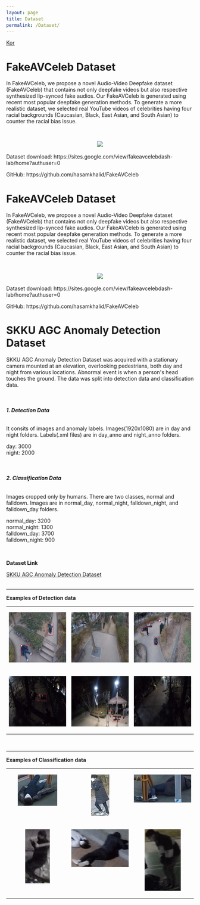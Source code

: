 ```yaml
---
layout: page
title: Dataset
permalink: /Dataset/
---
```


<!--<p><a href="https://dash-lab.github.io/Dataset_kor.html">Kor</a></p>-->
<p><a href="https://dash-lab.github.io/Dataset_kor/">Kor</a></p>


<h1 class="page-title">FakeAVCeleb Dataset</h1>
  <p>In FakeAVCeleb, we propose a novel Audio-Video Deepfake dataset (FakeAVCeleb) that contains not only deepfake videos but also respective synthesized lip-synced fake audios. Our FakeAVCeleb is generated using recent most popular deepfake generation methods. To generate a more realistic dataset, we selected real YouTube videos of celebrities having four racial backgrounds (Caucasian, Black, East Asian, and South Asian) to counter the racial bias issue. <p><br>
  
 <p align=center><img border=0  src="https://github.com/hasamkhalid/FakeAVCeleb/blob/main/images/teaser.png"></p> 
 <p> Dataset download: https://sites.google.com/view/fakeavcelebdash-lab/home?authuser=0</p>
 <p>GitHub: https://github.com/hasamkhalid/FakeAVCeleb</p>

<h1 class="page-title">FakeAVCeleb Dataset</h1>
  <p>In FakeAVCeleb, we propose a novel Audio-Video Deepfake dataset (FakeAVCeleb) that contains not only deepfake videos but also respective synthesized lip-synced fake audios. Our FakeAVCeleb is generated using recent most popular deepfake generation methods. To generate a more realistic dataset, we selected real YouTube videos of celebrities having four racial backgrounds (Caucasian, Black, East Asian, and South Asian) to counter the racial bias issue. <p><br>
  
 <p align=center><img border=0  src="https://github.com/hasamkhalid/FakeAVCeleb/blob/main/images/teaser.png"></p> 
 <p> Dataset download: https://sites.google.com/view/fakeavcelebdash-lab/home?authuser=0</p>
 <p>GitHub: https://github.com/hasamkhalid/FakeAVCeleb</p>



 
<h1 class="page-title">SKKU AGC Anomaly Detection Dataset</h1>
  <p>SKKU AGC Anomaly Detection Dataset was acquired with a stationary camera mounted at an elevation, overlooking pedestrians, both day and night from various locations. Abnormal event is when a person's head touches the ground. The data was split into detection data and classification data.<p><br>
 
<h6><b>1. Detection Data</b></h6>
  <p>It consits of images and anomaly labels. Images(1920x1080) are in day and night folders. Labels(.xml files) are in day_anno and night_anno folders.</p>
  <p>day: 3000<br>night: 2000</p><br>

<h6><b>2. Classification Data</b></h6>
  <p>Images cropped only by humans. There are two classes, normal and falldown. Images are in normal_day, normal_night, falldown_night, and falldown_day folders.</p>
  <p>normal_day: 3200<br>normal_night: 1300<br>falldown_day: 3700<br>falldown_night: 900</p>
  <br>
<p><b>Dataset Link</b></p>
  <a href="https://drive.google.com/drive/folders/1JfEMxKb70GSEEUKMBqr62UFOsMbpPK8s?usp=sharing">SKKU AGC Anomaly Detection Dataset</a><br><br>
<hr>
<p><b>Examples of Detection data</b></p>
<table>
  <tr>
    <td width="33%" valign=top>
      <p align=center><img border=0 width=240 height=135 src="/img/AGC_detection.jpg"></p>
    </td>
    <td width="33%" valign=top>
      <p align=center><img border=0 width=240 height=135 src="/img/AGC_detection3.jpg"></p>
    </td>
    <td width="33%" valign=top>
      <p align=center><img border=0 width=240 height=135 src="/img/AGC_detection4.jpg"></p>
    </td>
  </tr>
  <tr>
    <td width="33%" valign=top>
      <p align=center><img border=0 width=240 height=135 src="/img/AGC_detection1.jpg"></p>
    </td>
    <td width="33%" valign=top>
      <p align=center><img border=0 width=240 height=135 src="/img/AGC_detection2.jpg"></p>
    </td>
    <td width="33%" valign=top>
      <p align=center><img border=0 width=240 height=135 src="/img/AGC_detection5.jpg"></p>
    </td>
  </tr>
</table>
<br>
<hr>
<p><b>Examples of Classification data</b></p>
<table>
  <tr>
    <td width="33%" valign=top>
      <p align=center><img border=0  src="/img/AGC_classification.jpg"></p>
    </td>
    <td width="33%" valign=top>
      <p align=center><img border=0  src="/img/AGC_classification1.jpg"></p>
    </td>
    <td width="33%" valign=top>
      <p align=center><img border=0  src="/img/AGC_classification2.jpg"></p>
    </td>
  </tr>
  <tr>
    <td width="33%" valign=top>
      <p align=center><img border=0  src="/img/AGC_classification3.jpg"></p>
    </td>
    <td width="33%" valign=top>
      <p align=center><img border=0  src="/img/AGC_classification4.jpg"></p>
    </td>
    <td width="33%" valign=top>
      <p align=center><img border=0  src="/img/AGC_classification5.jpg"></p>
    </td>
  </tr>
</table>
